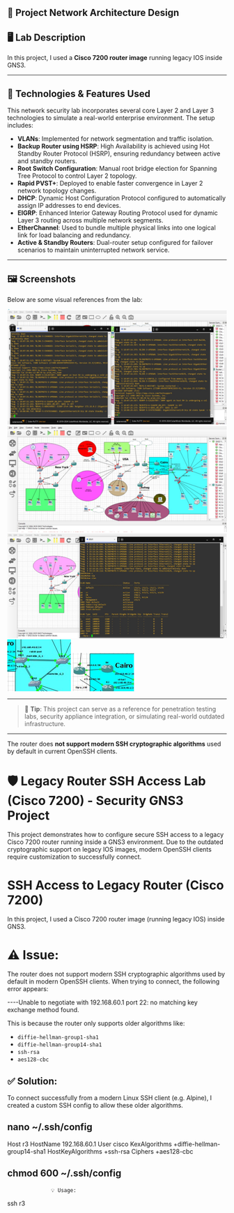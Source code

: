 ## 📁          Project Network Architecture Design

## 🖥️ Lab Description

In this project, I used a **Cisco 7200 router image** running legacy IOS inside GNS3.

-----------

## 🔧 Technologies & Features Used

This network security lab incorporates several core Layer 2 and Layer 3 technologies to simulate a real-world enterprise environment. The setup includes:

- **VLANs**: Implemented for network segmentation and traffic isolation.
- **Backup Router using HSRP**: High Availability is achieved using Hot Standby Router Protocol (HSRP), ensuring redundancy between active and standby routers.
- **Root Switch Configuration**: Manual root bridge election for Spanning Tree Protocol to control Layer 2 topology.
- **Rapid PVST+**: Deployed to enable faster convergence in Layer 2 network topology changes.
- **DHCP**: Dynamic Host Configuration Protocol configured to automatically assign IP addresses to end devices.
- **EIGRP**: Enhanced Interior Gateway Routing Protocol used for dynamic Layer 3 routing across multiple network segments.
- **EtherChannel**: Used to bundle multiple physical links into one logical link for load balancing and redundancy.
- **Active & Standby Routers**: Dual-router setup configured for failover scenarios to maintain uninterrupted network service.

-------

## 🖼️ Screenshots

Below are some visual references from the lab:

![HSRP](project-files/images/1.jpg)
![Topology](project-files/images/2.jpg)
![Vlans Content](project-files/images/3.jpg)
![EtherChannel](project-files/images/4.jpg)
![Eigrp & Virtual Router](project-files/images/5.jpg)


------------


> 🧠 **Tip**: This project can serve as a reference for penetration testing labs, security appliance integration, or simulating real-world outdated infrastructure.

----------

The router does **not support modern SSH cryptographic algorithms** used by default in current OpenSSH clients.


# 🛡️ Legacy Router SSH Access Lab (Cisco 7200) - Security GNS3 Project

This project demonstrates how to configure secure SSH access to a legacy Cisco 7200 router running inside a GNS3 environment. Due to the outdated cryptographic support on legacy IOS images, modern OpenSSH clients require customization to successfully connect.


# SSH Access to Legacy Router (Cisco 7200)

In this project, I used a Cisco 7200 router image (running legacy IOS) inside GNS3.

# ⚠️ Issue:
The router does not support modern SSH cryptographic algorithms used by default in modern OpenSSH clients. When trying to connect, the following error appears:

----Unable to negotiate with 192.168.60.1 port 22: no matching key exchange method found.


This is because the router only supports older algorithms like:
- `diffie-hellman-group1-sha1`
- `diffie-hellman-group14-sha1`
- `ssh-rsa`
- `aes128-cbc`

## ✅ Solution:
To connect successfully from a modern Linux SSH client (e.g. Alpine), I created a custom SSH config to allow these older algorithms.

## nano ~/.ssh/config
Host r3
    HostName 192.168.60.1
    User cisco
    KexAlgorithms +diffie-hellman-group14-sha1
    HostKeyAlgorithms +ssh-rsa
    Ciphers +aes128-cbc


## chmod 600 ~/.ssh/config

                  💡 Usage:
ssh r3

